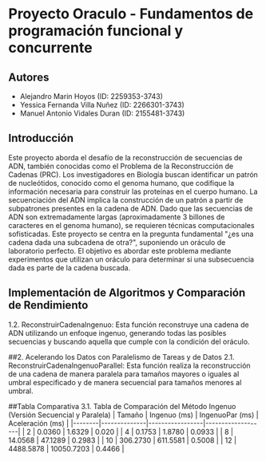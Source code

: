 # Proyecto Oraculo  - Fundamentos de programación funcional y concurrente
## Autores

- Alejandro Marin Hoyos (ID: 2259353-3743)
- Yessica Fernanda Villa Nuñez (ID: 2266301-3743)
- Manuel Antonio Vidales Duran (ID: 2155481-3743)

## Introducción
Este proyecto aborda el desafío de la reconstrucción de secuencias de ADN, también conocidas como el Problema de la Reconstrucción de Cadenas (PRC). Los investigadores en Biología buscan identificar un patrón de nucleótidos, conocido como el genoma humano, que codifique la información necesaria para construir las proteínas en el cuerpo humano. La secuenciación del ADN implica la construcción de un patrón a partir de subpatrones presentes en la cadena de ADN. Dado que las secuencias de ADN son extremadamente largas (aproximadamente 3 billones de caracteres en el genoma humano), se requieren técnicas computacionales sofisticadas. Este proyecto se centra en la pregunta fundamental "¿es una cadena dada una subcadena de otra?", suponiendo un oráculo de laboratorio perfecto. El objetivo es abordar este problema mediante experimentos que utilizan un oráculo para determinar si una subsecuencia dada es parte de la cadena buscada.

## Implementación de Algoritmos y Comparación de Rendimiento
1.2. ReconstruirCadenaIngenuo:
Esta función reconstruye una cadena de ADN utilizando un enfoque ingenuo, generando todas las posibles secuencias y buscando aquella que cumple con la condición del oráculo.

##2. Acelerando los Datos con Paralelismo de Tareas y de Datos
2.1. ReconstruirCadenaIngenuoParallel:
Esta función realiza la reconstrucción de una cadena de manera paralela para tamaños mayores o iguales al umbral especificado y de manera secuencial para tamaños menores al umbral.

##Tabla Comparativa
3.1. Tabla de Comparación del Método Ingenuo (Versión Secuencial y Paralela)
| Tamaño | Ingenuo (ms) | IngenuoPar (ms) | Aceleración (ms) |
|--------|--------------|-----------------|-------------------|
| 2      | 0.0360       | 1.6329          | 0.020             |
| 4      | 0.1753       | 1.8780          | 0.0933            |
| 8      | 14.0568      | 47.1289         | 0.2983            |
| 10     | 306.2730     | 611.5581        | 0.5008            |
| 12     | 4488.5878    | 10050.7203      | 0.4466            |



